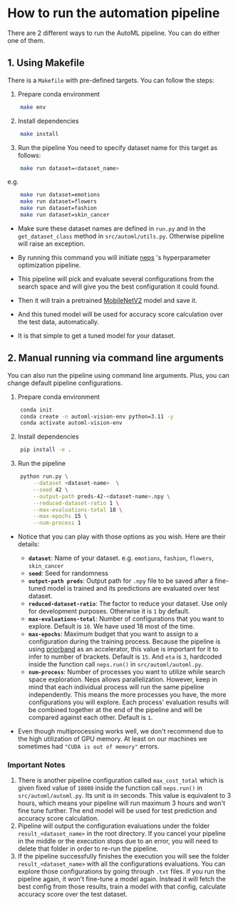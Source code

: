 # How to run the automation pipeline

There are 2 different ways to run the AutoML pipeline. You can do either one of them.

## 1. Using Makefile

There is a `Makefile` with pre-defined targets.
You can follow the steps:

1. Prepare conda environment

```bash
	make env
```

2. Install dependencies

```bash
	make install
```

3. Run the pipeline
   You need to specify dataset name for this target as follows:

```bash
	make run dataset=<dataset_name>
```

e.g.

```bash
	make run dataset=emotions
	make run dataset=flowers
	make run dataset=fashion
	make run dataset=skin_cancer
```

- Make sure these dataset names are defined in `run.py` and in the `get_dataset_class` method in `src/automl/utils.py`. Otherwise pipeline will raise an exception.

- By running this command you will initiate [neps](https://github.com/automl/neps) 's hyperparameter optimization pipeline.
- This pipeline will pick and evaluate several configurations from the search space and will give you the best configuration it could found.
- Then it will train a pretrained [MobileNetV2](https://pytorch.org/hub/pytorch_vision_mobilenet_v2/) model and save it.
- And this tuned model will be used for accuracy score calculation over the test data, automatically.
- It is that simple to get a tuned model for your dataset.

## 2. Manual running via command line arguments

You can also run the pipeline using command line arguments.
Plus, you can change default pipeline configurations.

1. Prepare conda environment

```bash
	conda init
	conda create -n automl-vision-env python=3.11 -y
	conda activate automl-vision-env
```

2. Install dependencies

```bash
	pip install -e .
```

3. Run the pipeline

```bash
	python run.py \
		--dataset <dataset-name>  \
		--seed 42 \
		--output-path preds-42-<dataset-name>.npy \
		--reduced-dataset-ratio 1 \
		--max-evaluations-total 18 \
		--max-epochs 15 \
		--num-process 1
```

- Notice that you can play with those options as you wish. Here are their details:

  - **`dataset`**: Name of your dataset. e.g. `emotions`, `fashion`, `flowers`, `skin_cancer`
  - **`seed`**: Seed for randomness
  - **`output-path preds`**: Output path for `.npy` file to be saved after a fine-tuned model is trained and its predictions are evaluated over test dataset.
  - **`reduced-dataset-ratio`**: The factor to reduce your dataset. Use only for development purposes. Otherwise it is `1` by default.
  - **`max-evaluations-total`**: Number of configurations that you want to explore. Default is `10`. We have used 18 most of the time.
  - **`max-epochs`**: Maximum budget that you want to assign to a configuration during the training process. Because the pipeline is using [priorband](https://automl.github.io/neps/0.12.2/api/neps/optimizers/multi_fidelity_prior/priorband/?h=priorband) as an accelerator, this value is important for it to infer to number of brackets. Default is `15`. And `eta` is `3`, hardcoded inside the function call `neps.run()` in `src/automl/automl.py`.
  - **`num-process`**: Number of processes you want to utilize while search space exploration. Neps allows parallelization. However, keep in mind that each individual process will run the same pipeline independently. This means the more processes you have, the more configurations you will explore. Each process' evaluation results will be combined together at the end of the pipeline and will be compared against each other. Default is `1`.

- Even though multiprocessing works well, we don't recommend due to the high utilization of GPU memory. At least on our machines we sometimes had `"CUDA is out of memory"` errors.

### Important Notes

1. There is another pipeline configuration called `max_cost_total` which is given fixed value of `10800` inside the function call `neps.run()` in `src/automl/automl.py`. Its unit is in seconds. This value is equivalent to 3 hours, which means your pipeline will run maximum 3 hours and won't fine tune further. The end model will be used for test prediction and accuracy score calculation.
2. Pipeline will output the configuration evaluations under the folder `result_<dataset_name>` in the root directory. If you cancel your pipeline in the middle or the execution stops due to an error, you will need to delete that folder in order to re-run the pipeline.
3. If the pipeline successfully finishes the execution you will see the folder `result_<dataset_name>` with all the configurations evaluations. You can explore those configurations by going through `.txt` files. If you run the pipeline again, it won't fine-tune a model again. Instead it will fetch the best config from those results, train a model with that config, calculate accuracy score over the test dataset.
